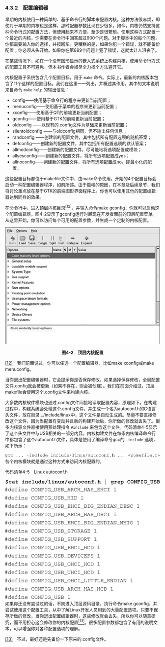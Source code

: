 ### 4.3.2　配置编辑器

早期的内核使用一种简单的、基于命令行的脚本来配置内核。这种方法很麻烦，即使对于早期的内核也是这样，那时配置参数比现在少很多。如今，内核仍然支持这种命令行式的配置方法，但使用起来不方便，至少是很繁琐。使用这种方式配置一个最近的内核，你需要在命令行中回答超过900个问题。对于脚本中的每个问题，你都需要输入你的选择，并按回车。更糟糕的是，如果你犯一个错误，就不能备份配置；你必须从头开始。如果你在第899个问题上犯了错误，这就太让人沮丧了。

在某些情况下，如在一个没有图形显示的嵌入式系统上构建内核，使用命令行方式的配置工具不可避免，但本书作者会竭尽全力找个方法避开它。

内核配置子系统包含几个配置目标，用于 `make` 命令。实际上，最新的内核版本包含了11个这样的配置目标。我们在这里一一列出，并概述其作用，其中的文本说明来自命令 `make`  `help` 的输出信息：

+ config——使用基于命令行的程序来更新当前配置；
+ menuconfig——使用基于菜单的程序来更新当前配置；
+ xconfig——使用基于QT的前端更新当前配置；
+ gconfig——使用基于GTK的前端更新当前配置；
+ oldconfig ——以现有的.config文件为基础来更新当前配置；
+ silentoldconfig ——与oldconfig相同，但不输出任何信息；
+ randconfig ——创建新的配置文件，其中包括所有配置选项的随机答案；
+ defconfig——创建新的配置文件，其中包括所有配置选项的默认答案；
+ allmodconfig——创建新的配置文件，尽可能地将选项配置成模块；
+ allyesconfig——创建新的配置文件，将所有选项配置成yes；
+ allnoconfig——创建新的配置文件，将所有选项配置成no，即最小化的配置。

这些配置目标都位于makefile文件中，由make命令使用。开始的4个配置目标会启动一种配置编辑器程序，如前所述。由于篇幅的原因，在本章及后续章节，我们将讨论重点放在基于GTK的前端图形界面程序上。你也可以使用其他的配置编辑器达到同样的效果。

在命令行中，进入顶层内核目录<a class="my_markdown" href="['#anchor0412']"><sup class="my_markdown">[12]</sup></a>，并输入命令make gconfig，你就可以启动这个配置编辑器。图4-2显示了gconfig运行时展现在开发者面前的顶层配置菜单。从这里开始，你可以访问每个可用的配置参数，并生成一个定制的内核配置。

![34.png](../images/34.png)
<center class="my_markdown"><b class="my_markdown">图4-2　顶层内核配置</b></center>

<a class="my_markdown" href="['#ac0412']">[12]</a>　我们前面说过，你可以任选一个配置编辑器，比如make xconfig或make menuconfig。

当你退出配置编辑器时，它会提示你是否保存修改。如果选择保存修改，全局配置文件.config就会被更新（如果不存在，则会被创建）。我们在前面介绍过，顶层makefile会使用这个.config文件来构建内核。

大多数内核软件模块也通过.config文件间接地读取配置内容，原理如下。在构建过程中，构建系统会处理这个.config文件，并生成一个名为autoconf.h的C语言头文件，放在目录.../include/linux中，这个文件是自动生成的。尽量不要直接修改这个文件，因为当配置有变动并且新的构建开始后，你所做的修改就丢失了。很多内核源文件直接使用预处理指令 `#include` 来包含这个文件。代码清单4-5显示了这个头文件中与USB相关的一部分内容。内核构建文件在每条内核编译命令行中都包含了这个autoconf.h文件，具体是使用了编译命令gcc的 `-include` 选项，如下所示：



![35.png](../images/35.png)
各个内核模块就是通过这种方式来访问内核配置的。

代码清单4-5　Linux autoconf.h



![36.jpg](../images/36.jpg)
如果你还没有尝试过的话，不妨进入顶层源码目录，执行命令make gconfig，并尝试使用这个配置工具，从中了解Linux开发人员用到的大量配置选项。只要不保存所做的修改，当你退出配置编辑器时，这些修改就会丢失，所以你可以随意研究，而不用担心这会修改你的内核配置<a class="my_markdown" href="['#anchor0413']"><sup class="my_markdown">[13]</sup></a>。很多配置参数都包含了有用的说明文本，可以增强你对各种配置选项的理解。

<a class="my_markdown" href="['#ac0413']">[13]</a>　不过，最好还是先备份一下原来的.config文件。

